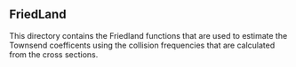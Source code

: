 ## FriedLand
This directory contains the Friedland functions that are used to estimate the Townsend coefficents using the collision frequencies that are calculated from the cross sections.
